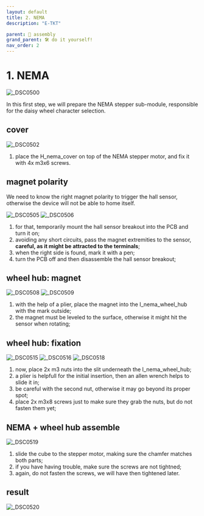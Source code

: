 ```yaml
---
layout: default
title: 2. NEMA
description: "E-TKT"

parent: 🧩 assembly
grand_parent: 🛠️ do it yourself!
nav_order: 2
---
```


# **1. NEMA**

![_DSC0500](https://user-images.githubusercontent.com/15098003/196174941-3c4be757-cb8c-40b8-80c9-3585ac24ea61.jpg)

In this first step, we will prepare the NEMA stepper sub-module, responsible for the daisy wheel character selection.

## cover

![_DSC0502](https://user-images.githubusercontent.com/15098003/196174947-b2cf1b34-323a-48d4-81a1-303eff62247a.jpg)
1. place the H_nema_cover on top of the NEMA stepper motor, and fix it with 4x m3x6 screws.

## magnet polarity

We need to know the right magnet polarity to trigger the hall sensor, otherwise the device will not be able to home itself.

![_DSC0505](https://user-images.githubusercontent.com/15098003/196174951-2d622b1d-b1af-4509-90a3-bdc0f5d6b1d7.jpg)
![_DSC0506](https://user-images.githubusercontent.com/15098003/196174953-c40fb368-5903-487e-8969-50af58094cfd.jpg)

1. for that, temporarily mount the hall sensor breakout into the PCB and turn it on;
2. avoiding any short circuits, pass the magnet extremities to the sensor, **careful, as it might be attracted to the terminals**;
3. when the right side is found, mark it with a pen;
4. turn the PCB off and then disassemble the hall sensor breakout;

## wheel hub: magnet

![_DSC0508](https://user-images.githubusercontent.com/15098003/196174955-3dd90eee-98fe-49df-8722-8573cf847823.jpg)
![_DSC0509](https://user-images.githubusercontent.com/15098003/196174957-41679cce-ccc3-41a6-9425-f1d652ed87a8.jpg)

1. with the help of a plier, place the magnet into the I_nema_wheel_hub with the mark outside;
2. the magnet must be leveled to the surface, otherwise it might hit the sensor when rotating;

## wheel hub: fixation

![_DSC0515](https://user-images.githubusercontent.com/15098003/196174958-c03fd442-f779-44fd-bd46-a420a26e5851.jpg)
![_DSC0516](https://user-images.githubusercontent.com/15098003/196174960-0c444fb7-b8f7-4135-a2b0-0d082301da5b.jpg)
![_DSC0518](https://user-images.githubusercontent.com/15098003/196174961-205932b3-224b-4a49-8481-6ec884a7752a.jpg)

1. now, place 2x m3 nuts into the slit underneath the I_nema_wheel_hub;
2. a plier is helpfull for the initial insertion, then an allen wrench helps to slide it in;
3. be careful with the second nut, otherwise it may go beyond its proper spot;
4. place 2x m3x8 screws just to make sure they grab the nuts, but do not fasten them yet;

## NEMA + wheel hub assemble

![_DSC0519](https://user-images.githubusercontent.com/15098003/196174963-bf501552-83a5-45c1-ba7e-e15e59ddc843.jpg)

1. slide the cube to the stepper motor, making sure the chamfer matches both parts;
2. if you have having trouble, make sure the screws are not tightned;
3. again, do not fasten the screws, we will have then tightened later.


## result

![_DSC0520](https://user-images.githubusercontent.com/15098003/196174964-2be42ca0-ebd9-47d4-b338-3df034615c7c.jpg)
